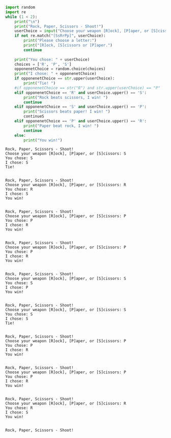 ```python
import random
import re
while (1 < 2):
    print("\n")
    print("Rock, Paper, Scissors - Shoot!")
    userChoice = input("Choose your weapon [R]ock], [P]aper, or [S]cissors: ")
    if not re.match("[SsRrPp]", userChoice):
        print("Please choose a letter:")
        print("[R]ock, [S]cissors or [P]aper.")
        continue
    
    print("You chose: " + userChoice)
    choices = ['R', 'P', 'S']
    opponenetChoice = random.choice(choices)
    print("I chose: " + opponenetChoice)
    if opponenetChoice == str.upper(userChoice):
        print("Tie! ")
    #if opponenetChoice == str("R") and str.upper(userChoice) == "P"
    elif opponenetChoice == 'R' and userChoice.upper() == 'S':      
        print("Rock beats scissors, I win! ")
        continue
    elif opponenetChoice == 'S' and userChoice.upper() == 'P':      
        print("Scissors beats paper! I win! ")
        continueS
    elif opponenetChoice == 'P' and userChoice.upper() == 'R':      
        print("Paper beat rock, I win! ")
        continue
    else:       
        print("You win!")
```

    
    
    Rock, Paper, Scissors - Shoot!
    Choose your weapon [R]ock], [P]aper, or [S]cissors: S
    You chose: S
    I chose: S
    Tie! 
    
    
    Rock, Paper, Scissors - Shoot!
    Choose your weapon [R]ock], [P]aper, or [S]cissors: R
    You chose: R
    I chose: S
    You win!
    
    
    Rock, Paper, Scissors - Shoot!
    Choose your weapon [R]ock], [P]aper, or [S]cissors: P
    You chose: P
    I chose: R
    You win!
    
    
    Rock, Paper, Scissors - Shoot!
    Choose your weapon [R]ock], [P]aper, or [S]cissors: P
    You chose: P
    I chose: R
    You win!
    
    
    Rock, Paper, Scissors - Shoot!
    Choose your weapon [R]ock], [P]aper, or [S]cissors: S
    You chose: S
    I chose: P
    You win!
    
    
    Rock, Paper, Scissors - Shoot!
    Choose your weapon [R]ock], [P]aper, or [S]cissors: S
    You chose: S
    I chose: S
    Tie! 
    
    
    Rock, Paper, Scissors - Shoot!
    Choose your weapon [R]ock], [P]aper, or [S]cissors: P
    You chose: P
    I chose: R
    You win!
    
    
    Rock, Paper, Scissors - Shoot!
    Choose your weapon [R]ock], [P]aper, or [S]cissors: P
    You chose: P
    I chose: R
    You win!
    
    
    Rock, Paper, Scissors - Shoot!
    Choose your weapon [R]ock], [P]aper, or [S]cissors: R
    You chose: R
    I chose: S
    You win!
    
    
    Rock, Paper, Scissors - Shoot!
    


```python

```
